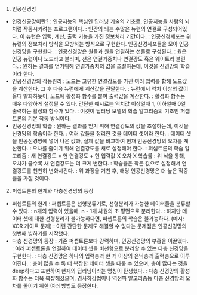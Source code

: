 1. 인공신경망
  - 인경신공망이란?
    : 인공지능의 핵심인 딥러닝 기술의 기초로, 인공지능을 사람의 뇌처럼 작동시키려는 프로그램이다.
    : 인간의 뇌는 수많은 뉴런의 연결로 구성되어있다. 이 뉴런은 입력, 계산, 출력 기능을 가진 정보처리 기간이다.
    : 인공신경세포는 위 뉴련의 정보처리 방식을 모방하는 방식으로 구현한다. 인공신경세포들을 모아 인공신경망을 구현한다.
    : 인공신경망은 원들과 원을 연결하는 선들로 구성된다.
    : 원은 인공 뉴련이나 노드라고 불리며, 선은 연결가중치나 연결강도 혹은 웨이트라 불린다.
    : 원하는 결과를 얻기위해 연결가중치의 값을 조절하는데, 이것을 신경망의 학습이라 한다.
  - 인공신경망의 작동원리
    : 노드는 고유한 연결강도를 가진 여러 입력를 합해 노드값을 계산한다. 그 후 다음 뉴런에게 계산값을 전달한다.
    : 뉴런에서 역치 이상의 값이 올때 발화하듯이, 노드에 활성화 함수를 붙여 출력값을 계산한다.
    : 활성화 함수는 매우 다양하게 설정될 수 있다. 간단한 예시로는 역치값 이상일때 1, 이하일때 0일 출력하는 활성화 함수가 있다.
    : 이것이 딥러닝 모델의 학습 알고리즘의 기초인 퍼셉트론의 기본 작동 방식이다.
  - 인공신경망의 학습
    : 원하는 결과를 얻기 위해 연결강도의 값을 조절하는데, 이것을 신경망의 학습이라 한다.
    : 여러 값들을 정리한 것을 데이터 셋이라 한다.
    : 데이터 셋을 인공신경망에 넣어 나온 값과, 실제 값을 비교하여 현재 인공신경망의 오차를 계산한다.
    : 오차를 줄이기 위해 연결강도를 새로 설정해야 한다.
    : 퍼셉트론의 학습 알고리즘 : 새 연결강도 = 현 연결강도 + 현 입력값 X 오차 X 학습률
    : 위 식을 통해, 오차가 클수록 새 연결강도는 더 크게 변한다.
    : 학습률은 작은 값으로 설정해서 연결강도를 천천히 변화시킨다.
    : 위 과정을 거친 후, 해당 인공신경망은 더 높은 적중률을 가질 것이다.

2. 퍼셉트론의 한계와 다층신경망의 등장
  - 퍼셉트론의 한계
    : 퍼셉트론은 선형분류기로, 선형분리가 가능한 데이터들을 분류할 수 있다.
    : n개의 입력이 있을때, n - 1개 차원의 초 평면으로 분리한다.
    : 하지만 데이터 셋에 대한 선형분리가 불가능하다면, 퍼셉트론의 학습은 불가능하다. (예시: XOR 게이트 문제)
    : 이런 간단한 문제도 해결할 수 없다는 문제점은 인공신경망의 첫번째 빙하기를 시작했다.
  - 다층 신경망의 등장
    : 기존 퍼셉트론보다 강력하며, 인공신경망의 부흥을 이끌었다.
    : 여러 퍼셉트론을 연결하여 데이터 셋을 비선형으로 분리할 수 있는 다층 신경망을 구현한다.
    : 다층 신경망은 하나의 입력층과 한 개 이상의 은닉층과 출력층으로 이루어진다.
    : 층이 많을 수 록 더 복잡한 데이터 셋을 다룰 수 있으며, 층이 많다는 것을 deep하다고 표현하여 현재의 딥러닝이라는 명칭이 탄생했다.
    : 다층 신경망의 활성화 함수는 더욱 복잡해졌으며, 경사하강법이나 역전파 알고리즘등 다층 신경망의 오차를 줄이기 위한 여러 방법도 등장한다.

    
